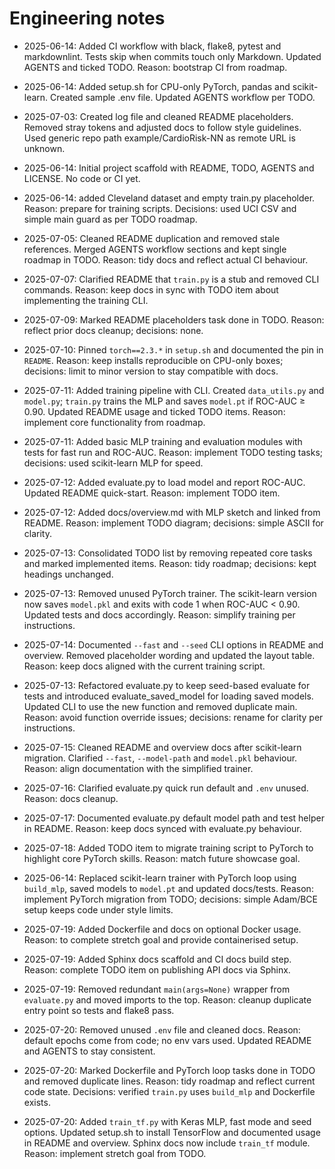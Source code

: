 # Engineering notes

- 2025-06-14: Added CI workflow with black, flake8, pytest and markdownlint.
  Tests skip when commits touch only Markdown. Updated AGENTS and ticked TODO.
  Reason: bootstrap CI from roadmap.

- 2025-06-14: Added setup.sh for CPU-only PyTorch, pandas and scikit-learn.
  Created sample .env file. Updated AGENTS workflow per TODO.

- 2025-07-03: Created log file and cleaned README placeholders.
  Removed stray tokens and adjusted docs to follow style guidelines.
  Used generic repo path example/CardioRisk-NN as remote URL is unknown.

- 2025-06-14: Initial project scaffold with README, TODO, AGENTS and LICENSE.
  No code or CI yet.

- 2025-06-14: added Cleveland dataset and empty train.py placeholder.
  Reason: prepare for training scripts.
  Decisions: used UCI CSV and simple main guard as per TODO roadmap.
- 2025-07-05: Cleaned README duplication and removed stale references.
  Merged AGENTS workflow sections and kept single roadmap in TODO.
  Reason: tidy docs and reflect actual CI behaviour.
- 2025-07-07: Clarified README that `train.py` is a stub and removed CLI
  commands. Reason: keep docs in sync with TODO item about implementing the
  training CLI.
- 2025-07-09: Marked README placeholders task done in TODO.
  Reason: reflect prior docs cleanup; decisions: none.

- 2025-07-10: Pinned `torch==2.3.*` in `setup.sh` and documented the pin in
  `README`. Reason: keep installs reproducible on CPU-only boxes; decisions:
  limit to minor version to stay compatible with docs.

- 2025-07-11: Added training pipeline with CLI. Created `data_utils.py` and
  `model.py`; `train.py` trains the MLP and saves `model.pt` if ROC-AUC ≥ 0.90.
  Updated README usage and ticked TODO items. Reason: implement core
  functionality from roadmap.

- 2025-07-11: Added basic MLP training and evaluation modules with tests for
  fast run and ROC-AUC. Reason: implement TODO testing tasks; decisions: used
  scikit-learn MLP for speed.

- 2025-07-12: Added evaluate.py to load model and report ROC-AUC.
  Updated README quick-start. Reason: implement TODO item.

- 2025-07-12: Added docs/overview.md with MLP sketch and linked from README.
  Reason: implement TODO diagram; decisions: simple ASCII for clarity.

- 2025-07-13: Consolidated TODO list by removing repeated core tasks and
  marked implemented items. Reason: tidy roadmap; decisions: kept headings
  unchanged.

- 2025-07-13: Removed unused PyTorch trainer. The scikit-learn version now
  saves `model.pkl` and exits with code 1 when ROC-AUC < 0.90. Updated tests
  and docs accordingly. Reason: simplify training per instructions.

- 2025-07-14: Documented `--fast` and `--seed` CLI options in README and
  overview. Removed placeholder wording and updated the layout table.
  Reason: keep docs aligned with the current training script.

- 2025-07-13: Refactored evaluate.py to keep seed-based evaluate for tests and
  introduced evaluate_saved_model for loading saved models. Updated CLI to use
  the new function and removed duplicate main. Reason: avoid function override
  issues; decisions: rename for clarity per instructions.

- 2025-07-15: Cleaned README and overview docs after scikit-learn migration.
  Clarified `--fast`, `--model-path` and `model.pkl` behaviour. Reason: align
  documentation with the simplified trainer.
- 2025-07-16: Clarified evaluate.py quick run default and `.env` unused.
  Reason: docs cleanup.

- 2025-07-17: Documented evaluate.py default model path and test helper in
  README. Reason: keep docs synced with evaluate.py behaviour.
- 2025-07-18: Added TODO item to migrate training script to PyTorch to
  highlight core PyTorch skills. Reason: match future showcase goal.

- 2025-06-14: Replaced scikit-learn trainer with PyTorch loop using
  `build_mlp`, saved models to `model.pt` and updated docs/tests.
  Reason: implement PyTorch migration from TODO; decisions: simple
  Adam/BCE setup keeps code under style limits.

- 2025-07-19: Added Dockerfile and docs on optional Docker usage.
  Reason: to complete stretch goal and provide containerised setup.

- 2025-07-19: Added Sphinx docs scaffold and CI docs build step.
  Reason: complete TODO item on publishing API docs via Sphinx.

- 2025-07-19: Removed redundant `main(args=None)` wrapper from
  `evaluate.py` and moved imports to the top. Reason: cleanup duplicate
  entry point so tests and flake8 pass.


- 2025-07-20: Removed unused `.env` file and cleaned docs.
  Reason: default epochs come from code; no env vars used.
  Updated README and AGENTS to stay consistent.

- 2025-07-20: Marked Dockerfile and PyTorch loop tasks done in TODO and
  removed duplicate lines. Reason: tidy roadmap and reflect current
  code state. Decisions: verified `train.py` uses `build_mlp` and
  Dockerfile exists.

- 2025-07-20: Added `train_tf.py` with Keras MLP, fast mode and seed options.
  Updated setup.sh to install TensorFlow and documented usage in README and
  overview. Sphinx docs now include `train_tf` module. Reason: implement
  stretch goal from TODO.

